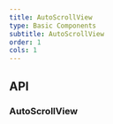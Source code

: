 ```yaml
---
title: AutoScrollView
type: Basic Components
subtitle: AutoScrollView
order: 1
cols: 1
---
```


## API

### AutoScrollView
